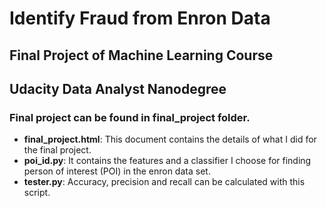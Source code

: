 # Identify Fraud from Enron Data
## Final Project of Machine Learning Course
## Udacity Data Analyst Nanodegree
### Final project can be found in final_project folder.
- **final_project.html**: This document contains the details of what I did for the final project.
- **poi_id.py**: It contains the features and a classifier I choose for finding person of interest (POI) in the enron data set.
- **tester.py**: Accuracy, precision and recall can be calculated with this script.
